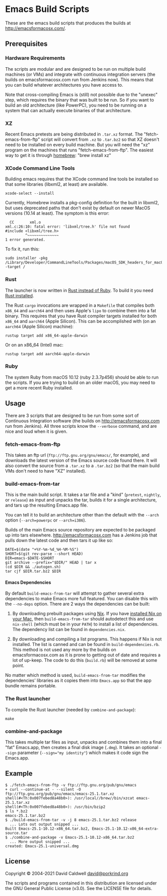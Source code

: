 Emacs Build Scripts
===================

These are the emacs build scripts that produces the builds at
http://emacsformacosx.com/.

Prerequisites
-------------

### Hardware Requirements

The scripts are modular and are designed to be run on multiple build
machines (or VMs) and integrate with continuous integration servers (the
builds on emacsformacosx.com run from Jenkins now). This means that you can
build whatever architectures you have access to.

Note that cross-compiling Emacs is (still) not possible due to the "unexec"
step, which requires the binary that was built to be run. So if you want to
build an old architecture (like PowerPC), you need to be running on a system
that can actually execute binaries of that architecture.


### XZ

Recent Emacs pretests are being distributed in `.tar.xz` format. The
"fetch-emacs-from-ftp" script will convert from `.xz` to `.tar.bz2` so that
XZ doesn't need to be installed on every build machine. But you will need
the "xz" program on the machines that runs "fetch-emacs-from-ftp". The
easiest way to get it is through [homebrew](http://brew.sh/): "brew install xz"


### XCode Command Line Tools

Building emacs requires that the XCode command line tools be installed so that
some libraries (libxml2, at least) are available.

    xcode-select --install

Currently, Homebrew installs a pkg-config definition for the built in
libxml2, but uses deprecated paths that don't exist by default on newer
MacOS versions (10.14 at least). The symptom is this error:

      CC       xml.o
    xml.c:26:10: fatal error: 'libxml/tree.h' file not found
    #include <libxml/tree.h>
             ^~~~~~~~~~~~~~~
    1 error generated.

To fix it, run this:

    sudo installer -pkg /Library/Developer/CommandLineTools/Packages/macOS_SDK_headers_for_macOS_10.14.pkg -target /

### Rust

The launcher is now written in [Rust instead of Ruby](https://emacsformacosx.com/about#rust-launcher).
To build it you need [Rust installed](https://www.rust-lang.org/tools/install).

The Rust `cargo` invocations are wrapped in a `Makefile` that compiles both
`x86_64` and `aarch64` and then uses Apple's `lipo` to combine them into a
fat binary. This requires that you have Rust compiler targets installed for
both `x86_64` and `aarch64` (Apple Silicon). This can be accomplished with
(on an `aarch64` (Apple Silicon) machine):

    rustup target add x86_64-apple-darwin

Or on an x86_64 (Intel) mac:

    rustup target add aarch64-apple-darwin

### Ruby

The system Ruby from macOS 10.12 (ruby 2.3.7p456) should be able to run the
scripts. If you are trying to build on an older macOS, you may need to get a
more recent Ruby installed.

Usage
-----

There are 3 scripts that are designed to be run from some sort of Continuous
Integration software (the builds on http://emacsformacosx.com run from
Jenkins). All three scripts know the `--verbose` command, and are nice and
loud when it is given.

### fetch-emacs-from-ftp

This takes an ftp url (`ftp://ftp.gnu.org/gnu/emacs/`, for example), and
downloads the latest version of the Emacs source code found there. It will
also convert the source from a `.tar.xz` to a `.tar.bz2` (so that the main
build VMs don't need to have "XZ" installed).

### build-emacs-from-tar

This is the main build script. It takes a tar file and a "kind" (`pretest`,
`nightly`, or `release`) as input and unpacks the tar, builds it for a
single architecture, and tars up the resulting Emacs.app file.

You can tell it to build an architecture other than the default with the
`--arch` option (`--arch=powerpc` or `--arch=i386`).

Builds of the main Emacs source repository are expected to be packaged up
into tars elsewhere. http://emacsformacosx.com has a Jenkins job that pulls down
the latest code and then tars it up like so:

    DATE=$(date "+%Y-%m-%d_%H-%M-%S")
    SHORT=$(git rev-parse --short HEAD)
    DIR=emacs-$DATE-$SHORT
    git archive --prefix="$DIR/" HEAD | tar x
    (cd $DIR && ./autogen.sh)
    tar cjf $DIR.tar.bz2 $DIR

#### Emacs Dependencies

By default `build-emacs-from-tar` will attempt to gather several extra
dependencies to make Emacs more full featured. You can disable this with the
`--no-deps` option. There are 2 ways the dependencies can be built:

1. By downloading prebuilt packages using [Nix](https://nixos.org/). If you
   have [installed Nix on your Mac](https://nixos.org/download/#nix-install-macos),
   then `build-emacs-from-tar` should autodetect this and use `nix-shell`
   (which must be in your `PATH`) to install a list of dependencies. The
   dependency list can be found in `dependencies.nix`.

2. By downloading and compiling a list programs. This happens if Nix is not
   installed. The list is canned and can be found in
   `build-dependencies.rb`. This method is not used any more by the builds
   on emacsformacosx.com as it is prone to getting out of date and requires
   a lot of up-keep. The code to do this (`build.rb`) will be removed at
   some point.

No matter which method is used, `build-emacs-from-tar` modifies the
dependencies' libraries as it copies them into `Emacs.app` so that the app
bundle remains portable.

### The Rust launcher

To compile the Rust launcher (needed by `combine-and-package`):

    make

### combine-and-package

This takes multiple tar files as input, unpacks and combines them into a
final "fat" Emacs.app, then creates a final disk image (`.dmg`). It takes an
optional `--sign` parameter (`--sign="my identity"`) which makes it code
sign the Emacs.app.

Example
-------

    $ ./fetch-emacs-from-ftp -v ftp://ftp.gnu.org/pub/gnu/emacs
    + curl --continue-at - --silent -O ftp://ftp.gnu.org/pub/gnu/emacs/emacs-25.1.tar.xz
    shell(#<Th:0x007febed8a48b0>): /usr/local//brew//bin/xzcat emacs-25.1.tar.xz
    shell(#<Th:0x007febed8a48b0>): /usr/bin/bzip2
    $ ls *.bz2
    emacs-25.1.tar.bz2
    $ ./build-emacs-from-tar -v -j 8 emacs-25.1.tar.bz2 release
      ... Lots out output snipped ...
    Built Emacs-25.1-10.12-x86_64.tar.bz2, Emacs-25.1-10.12-x86_64-extra-source.tar
    $ ./combine-and-package -v Emacs-25.1-10.12-x86_64.tar.bz2
      ... More output snipped ...
    created: Emacs-25.1-universal.dmg

License
-------

Copyright © 2004-2021 David Caldwell <david@porkrind.org>

The scripts and programs contained in this distribution are licensed under
the GNU General Public License (v3.0). See the LICENSE file for details.
